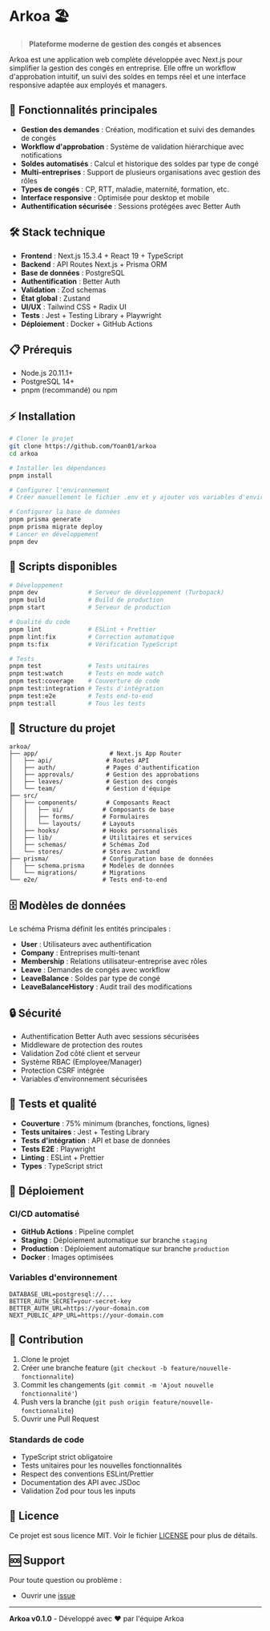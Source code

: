 # Arkoa 🏖️

> **Plateforme moderne de gestion des congés et absences**

Arkoa est une application web complète développée avec Next.js pour simplifier la gestion des congés en entreprise. Elle offre un workflow d'approbation intuitif, un suivi des soldes en temps réel et une interface responsive adaptée aux employés et managers.

## 🚀 Fonctionnalités principales

- **Gestion des demandes** : Création, modification et suivi des demandes de congés
- **Workflow d'approbation** : Système de validation hiérarchique avec notifications
- **Soldes automatisés** : Calcul et historique des soldes par type de congé
- **Multi-entreprises** : Support de plusieurs organisations avec gestion des rôles
- **Types de congés** : CP, RTT, maladie, maternité, formation, etc.
- **Interface responsive** : Optimisée pour desktop et mobile
- **Authentification sécurisée** : Sessions protégées avec Better Auth

## 🛠️ Stack technique

- **Frontend** : Next.js 15.3.4 + React 19 + TypeScript
- **Backend** : API Routes Next.js + Prisma ORM
- **Base de données** : PostgreSQL
- **Authentification** : Better Auth
- **Validation** : Zod schemas
- **État global** : Zustand
- **UI/UX** : Tailwind CSS + Radix UI
- **Tests** : Jest + Testing Library + Playwright
- **Déploiement** : Docker + GitHub Actions

## 📋 Prérequis

- Node.js 20.11.1+
- PostgreSQL 14+
- pnpm (recommandé) ou npm

## ⚡ Installation

```bash
# Cloner le projet
git clone https://github.com/Yoan01/arkoa
cd arkoa

# Installer les dépendances
pnpm install

# Configurer l'environnement
# Créer manuellement le fichier .env et y ajouter vos variables d'environnement

# Configurer la base de données
pnpm prisma generate
pnpm prisma migrate deploy
# Lancer en développement
pnpm dev
```

## 🔧 Scripts disponibles

```bash
# Développement
pnpm dev              # Serveur de développement (Turbopack)
pnpm build            # Build de production
pnpm start            # Serveur de production

# Qualité du code
pnpm lint             # ESLint + Prettier
pnpm lint:fix         # Correction automatique
pnpm ts:fix           # Vérification TypeScript

# Tests
pnpm test             # Tests unitaires
pnpm test:watch       # Tests en mode watch
pnpm test:coverage    # Couverture de code
pnpm test:integration # Tests d'intégration
pnpm test:e2e         # Tests end-to-end
pnpm test:all         # Tous les tests
```

## 📁 Structure du projet

```
arkoa/
├── app/                    # Next.js App Router
│   ├── api/               # Routes API
│   ├── auth/              # Pages d'authentification
│   ├── approvals/         # Gestion des approbations
│   ├── leaves/            # Gestion des congés
│   └── team/              # Gestion d'équipe
├── src/
│   ├── components/        # Composants React
│   │   ├── ui/           # Composants de base
│   │   ├── forms/        # Formulaires
│   │   └── layouts/      # Layouts
│   ├── hooks/            # Hooks personnalisés
│   ├── lib/              # Utilitaires et services
│   ├── schemas/          # Schémas Zod
│   └── stores/           # Stores Zustand
├── prisma/               # Configuration base de données
│   ├── schema.prisma     # Modèles de données
│   └── migrations/       # Migrations
└── e2e/                  # Tests end-to-end
```

## 🗄️ Modèles de données

Le schéma Prisma définit les entités principales :

- **User** : Utilisateurs avec authentification
- **Company** : Entreprises multi-tenant
- **Membership** : Relations utilisateur-entreprise avec rôles
- **Leave** : Demandes de congés avec workflow
- **LeaveBalance** : Soldes par type de congé
- **LeaveBalanceHistory** : Audit trail des modifications

## 🔒 Sécurité

- Authentification Better Auth avec sessions sécurisées
- Middleware de protection des routes
- Validation Zod côté client et serveur
- Système RBAC (Employee/Manager)
- Protection CSRF intégrée
- Variables d'environnement sécurisées

## 🧪 Tests et qualité

- **Couverture** : 75% minimum (branches, fonctions, lignes)
- **Tests unitaires** : Jest + Testing Library
- **Tests d'intégration** : API et base de données
- **Tests E2E** : Playwright
- **Linting** : ESLint + Prettier
- **Types** : TypeScript strict

## 🚀 Déploiement

### CI/CD automatisé

- **GitHub Actions** : Pipeline complet
- **Staging** : Déploiement automatique sur branche `staging`
- **Production** : Déploiement automatique sur branche `production`
- **Docker** : Images optimisées

### Variables d'environnement

```env
DATABASE_URL=postgresql://...
BETTER_AUTH_SECRET=your-secret-key
BETTER_AUTH_URL=https://your-domain.com
NEXT_PUBLIC_APP_URL=https://your-domain.com
```

## 🤝 Contribution

1. Clone le projet
2. Créer une branche feature (`git checkout -b feature/nouvelle-fonctionnalite`)
3. Commit les changements (`git commit -m 'Ajout nouvelle fonctionnalité'`)
4. Push vers la branche (`git push origin feature/nouvelle-fonctionnalite`)
5. Ouvrir une Pull Request

### Standards de code

- TypeScript strict obligatoire
- Tests unitaires pour les nouvelles fonctionnalités
- Respect des conventions ESLint/Prettier
- Documentation des API avec JSDoc
- Validation Zod pour tous les inputs

## 📄 Licence

Ce projet est sous licence MIT. Voir le fichier [LICENSE](LICENSE) pour plus de détails.

## 🆘 Support

Pour toute question ou problème :
- Ouvrir une [issue](https://github.com/votre-org/arkoa/issues)
<!-- - Consulter la [documentation](https://docs.arkoa.app) -->

---

**Arkoa v0.1.0** - Développé avec ❤️ par l'équipe Arkoa
